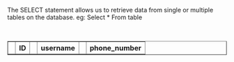 <p>
The SELECT statement allows us to retrieve data from single or multiple tables on the database.
eg: Select * From table
</p>
<br/>
<table border="1">
<tr>
  <td><th>ID</th></td>
  <td><th>username</th></td>
  <td><th>phone_number</th></td>
</tr>
</table>
